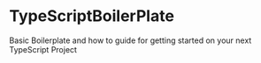 # TypeScriptBoilerPlate
Basic Boilerplate and how to guide for getting started on your next TypeScript Project
